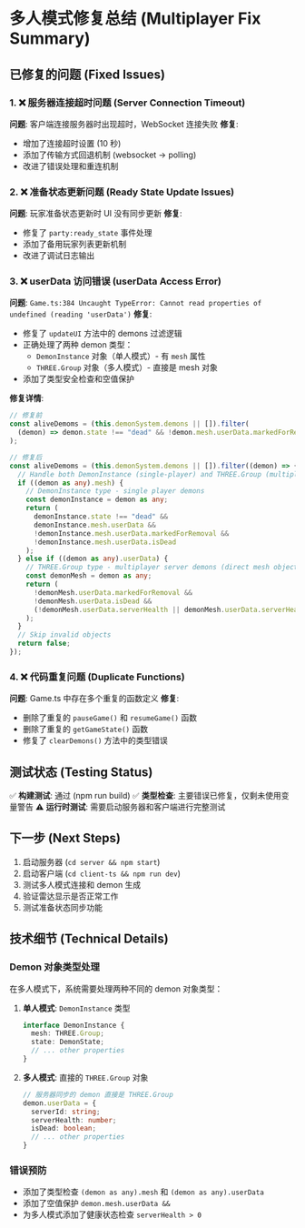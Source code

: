 # 多人模式修复总结 (Multiplayer Fix Summary)

## 已修复的问题 (Fixed Issues)

### 1. ❌ 服务器连接超时问题 (Server Connection Timeout)

**问题**: 客户端连接服务器时出现超时，WebSocket 连接失败
**修复**:

- 增加了连接超时设置 (10 秒)
- 添加了传输方式回退机制 (websocket → polling)
- 改进了错误处理和重连机制

### 2. ❌ 准备状态更新问题 (Ready State Update Issues)

**问题**: 玩家准备状态更新时 UI 没有同步更新
**修复**:

- 修复了 `party:ready_state` 事件处理
- 添加了备用玩家列表更新机制
- 改进了调试日志输出

### 3. ❌ userData 访问错误 (userData Access Error)

**问题**: `Game.ts:384 Uncaught TypeError: Cannot read properties of undefined (reading 'userData')`
**修复**:

- 修复了 `updateUI` 方法中的 demons 过滤逻辑
- 正确处理了两种 demon 类型：
  - `DemonInstance` 对象（单人模式）- 有 `mesh` 属性
  - `THREE.Group` 对象（多人模式）- 直接是 mesh 对象
- 添加了类型安全检查和空值保护

**修复详情**:

```typescript
// 修复前
const aliveDemoms = (this.demonSystem.demons || []).filter(
  (demon) => demon.state !== "dead" && !demon.mesh.userData.markedForRemoval
);

// 修复后
const aliveDemoms = (this.demonSystem.demons || []).filter((demon) => {
  // Handle both DemonInstance (single-player) and THREE.Group (multiplayer server demons)
  if ((demon as any).mesh) {
    // DemonInstance type - single player demons
    const demonInstance = demon as any;
    return (
      demonInstance.state !== "dead" &&
      demonInstance.mesh.userData &&
      !demonInstance.mesh.userData.markedForRemoval &&
      !demonInstance.mesh.userData.isDead
    );
  } else if ((demon as any).userData) {
    // THREE.Group type - multiplayer server demons (direct mesh objects)
    const demonMesh = demon as any;
    return (
      !demonMesh.userData.markedForRemoval &&
      !demonMesh.userData.isDead &&
      (!demonMesh.userData.serverHealth || demonMesh.userData.serverHealth > 0)
    );
  }
  // Skip invalid objects
  return false;
});
```

### 4. ❌ 代码重复问题 (Duplicate Functions)

**问题**: Game.ts 中存在多个重复的函数定义
**修复**:

- 删除了重复的 `pauseGame()` 和 `resumeGame()` 函数
- 删除了重复的 `getGameState()` 函数
- 修复了 `clearDemons()` 方法中的类型错误

## 测试状态 (Testing Status)

✅ **构建测试**: 通过 (npm run build)
✅ **类型检查**: 主要错误已修复，仅剩未使用变量警告
⚠️ **运行时测试**: 需要启动服务器和客户端进行完整测试

## 下一步 (Next Steps)

1. 启动服务器 (`cd server && npm start`)
2. 启动客户端 (`cd client-ts && npm run dev`)
3. 测试多人模式连接和 demon 生成
4. 验证雷达显示是否正常工作
5. 测试准备状态同步功能

## 技术细节 (Technical Details)

### Demon 对象类型处理

在多人模式下，系统需要处理两种不同的 demon 对象类型：

1. **单人模式**: `DemonInstance` 类型

   ```typescript
   interface DemonInstance {
     mesh: THREE.Group;
     state: DemonState;
     // ... other properties
   }
   ```

2. **多人模式**: 直接的 `THREE.Group` 对象
   ```typescript
   // 服务器同步的 demon 直接是 THREE.Group
   demon.userData = {
     serverId: string;
     serverHealth: number;
     isDead: boolean;
     // ... other properties
   }
   ```

### 错误预防

- 添加了类型检查 `(demon as any).mesh` 和 `(demon as any).userData`
- 添加了空值保护 `demon.mesh.userData &&`
- 为多人模式添加了健康状态检查 `serverHealth > 0`
